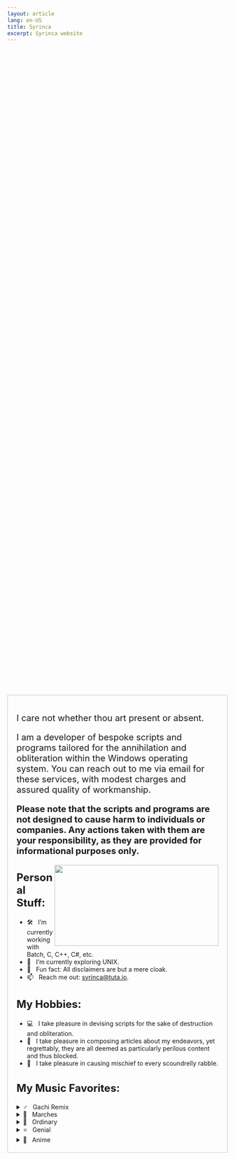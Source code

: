```yaml
---
layout: article
lang: en-US
title: Syrinca
excerpt: Syrinca website
---
```

<style>
  .container {
    display: flex;
    justify-content: center;
    align-items: center;
    height: 100vh; /* Добавляем высоту 100% от высоты видимой области */
  }
  
  .content {
    max-width: 800px;
    text-align: left;
    border: 1px solid #ccc;
    padding: 20px;
  }
  
  h1, h2 {
    font-size: 24px;
    font-weight: bold;
  }

  p {
    font-size: 20px;
  }
</style>

<div class="container">
  <div class="content">
    <p>I care not whether thou art present or absent.</p>
    <p>I am a developer of bespoke scripts and programs tailored for the annihilation and obliteration within the Windows operating system. You can reach out to me via email for these services, with modest        charges and assured quality of workmanship.</p>
    <p><strong>Please note that the scripts and programs are not designed to cause harm to individuals or companies. Any actions taken with them are your responsibility, as they are provided for informational     purposes only.</strong></p>
    <img align="right" height="185" width="375" alt="" src="https://github-readme-stats.vercel.app/api/top-langs/?username=Syrinca&layout=compact">
    <h2>Personal Stuff:</h2>
    <ul>
      <li>🛠 &nbsp; I’m currently working with Batch, C, C++, C#, etc.</li>
      <li>🚀 &nbsp; I’m currently exploring UNIX.</li>
      <li>👾 &nbsp; Fun fact: All disclaimers are but a mere cloak.</li>
      <li>📫 &nbsp; Reach me out: <a href="mailto:syrinca@tuta.io">syrinca@tuta.io</a>.</li>
    </ul>
    <h2>My Hobbies:</h2>
    <ul>
      <li>💻 &nbsp; I take pleasure in devising scripts for the sake of destruction and obliteration.</li>
      <li>📰 &nbsp; I take pleasure in composing articles about my endeavors, yet regrettably, they are all deemed as particularly perilous content and thus blocked.</li>
      <li>🚯 &nbsp; I take pleasure in causing mischief to every scoundrelly rabble.</li>
    </ul>
    <h2>My Music Favorites:</h2>
</details>
    <details>
<summary>♂️ &nbsp; Gachi Remix</summary>
  <ul>
    <li><a href="https://www.youtube.com/watch?v=7Oq6im5CaY8">adaptive strike</a></li>
    <li><a href="https://www.youtube.com/watch?v=sJ2Z93BFROM">Бабы</a></li>
    <li><a href="https://www.youtube.com/watch?v=yaX9nNwdVn4">HARD DRIVE</a></li>
    <li><a href="https://www.youtube.com/watch?v=POb02mjj2zE">Юность в сапогах</a></li>
    <li><a href="https://www.youtube.com/watch?v=sIn5kqjVsfM">Gangnam Style</a></li>
    <li><a href="https://www.youtube.com/watch?v=4EKtjx4AAoQ">Снова Я Напиваюсь</a></li>
    <li><a href="https://www.youtube.com/watch?v=p0YOYjHLvaY">Быстро</a></li>
    <li><a href="https://www.youtube.com/watch?v=OsIcXvhtRxk">Дико тусим</a></li>
  </ul>
</details>
    <details>
      <summary>🥁 &nbsp; Marches</summary>
      <ul>
        <li><a href="https://www.youtube.com/watch?v=yWq-2tld57o">Song of the Defenders of Moscow</a></li>
        <li><a href="https://www.youtube.com/watch?v=FdXIGQjnc0M">Тревожный марш</a></li>
        <li><a href="https://www.youtube.com/watch?v=NIDJTHqY7mI">Panteri</a></li>
        <li><a href="https://www.youtube.com/watch?v=yRGgl9KT9rE">Bosanska Artiljerija</a></li>
      </ul>
    </details>
    <details>
      <summary>🎵 &nbsp; Ordinary</summary>
      <ul>
        <li><a href="https://www.youtube.com/watch?v=ww9hZfgC2d8">머리어깨무릎발 (H.S.K.T.)</a></li>
        <li><a href="https://www.youtube.com/watch?v=TbsBEb1ZxWA">Lone Digger</a></li>
      </ul>
    </details>
    <details>
      <summary>⭐ &nbsp; Genial</summary>
      <ul>
        <li><a href="https://www.youtube.com/watch?v=6g5ANGOB2dI">The Bottom 2</a></li>
        <li><a href="https://www.youtube.com/watch?v=z68TX6cyS6w">Red Sun In The Sky (Phonk Remix)</a></li>
        <li><a href="https://www.youtube.com/watch?v=0V0-I-vNmNQ">Малый ПОСОСИ</a></li>
      </ul>
    </details>
    <details>
      <summary>🗾 &nbsp; Anime</summary>
      <ul>
        <li><a href="https://www.youtube.com/watch?v=ofs6L8xNs5k">猫祭り</a></li>
        <li><a href="https://www.youtube.com/watch?v=ANp0qch3XVM">ダダダダ天使</a></li>
        <li><a href="https://www.youtube.com/watch?v=OJXi5BvR_DU">Take Me!</a></li>
        <li><a href="https://www.youtube.com/watch?v=DJfg39WkMvE">Blend W</a></li>
      </ul>
      <div align="center">
        <p>I care not for what thou shalt do.</h3>
      </div>
    </div>
  </div>


